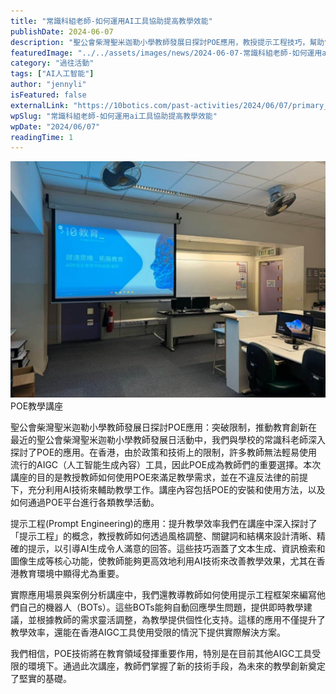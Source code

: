 ```yaml
---
title: "常識科組老師-如何運用AI工具協助提高教學效能"
publishDate: 2024-06-07
description: "聖公會柴灣聖米迦勒小學教師發展日探討POE應用，教授提示工程技巧，幫助常識科老師運用AI工具提高教學效能，在香港AIGC工具受限環境下提供解決方案。"
featuredImage: "../../assets/images/news/2024-06-07-常識科組老師-如何運用ai工具協助提高教學效能/image1.jpeg"
category: "過往活動"
tags: ["AI人工智能"]
author: "jennyli"
isFeatured: false
externalLink: "https://10botics.com/past-activities/2024/06/07/primary_school_ai_talk/"
wpSlug: "常識科組老師-如何運用ai工具協助提高教學效能"
wpDate: "2024/06/07"
readingTime: 1
---
```


![POE教學講座](../../assets/images/news/2024-06-07-常識科組老師-如何運用ai工具協助提高教學效能/image2.jpeg)POE教學講座

聖公會柴灣聖米迦勒小學教師發展日探討POE應用：突破限制，推動教育創新在最近的聖公會柴灣聖米迦勒小學教師發展日活動中，我們與學校的常識科老師深入探討了POE的應用。在香港，由於政策和技術上的限制，許多教師無法輕易使用流行的AIGC（人工智能生成內容）工具，因此POE成為教師們的重要選擇。本次講座的目的是教授教師如何使用POE來滿足教學需求，並在不違反法律的前提下，充分利用AI技術來輔助教學工作。講座內容包括POE的安裝和使用方法，以及如何通過POE平台進行各類教學活動。

提示工程(Prompt Engineering)的應用：提升教學效率我們在講座中深入探討了「提示工程」的概念，教授教師如何透過風格調整、關鍵詞和結構來設計清晰、精確的提示，以引導AI生成令人滿意的回答。這些技巧涵蓋了文本生成、資訊檢索和圖像生成等核心功能，使教師能夠更高效地利用AI技術來改善教學效果，尤其在香港教育環境中顯得尤為重要。

實際應用場景與案例分析講座中，我們還教導教師如何使用提示工程框架來編寫他們自己的機器人（BOTs）。這些BOTs能夠自動回應學生問題，提供即時教學建議，並根據教師的需求靈活調整，為教學提供個性化支持。這樣的應用不僅提升了教學效率，還能在香港AIGC工具使用受限的情況下提供實際解決方案。

我們相信，POE技術將在教育領域發揮重要作用，特別是在目前其他AIGC工具受限的環境下。通過此次講座，教師們掌握了新的技術手段，為未來的教學創新奠定了堅實的基礎。
